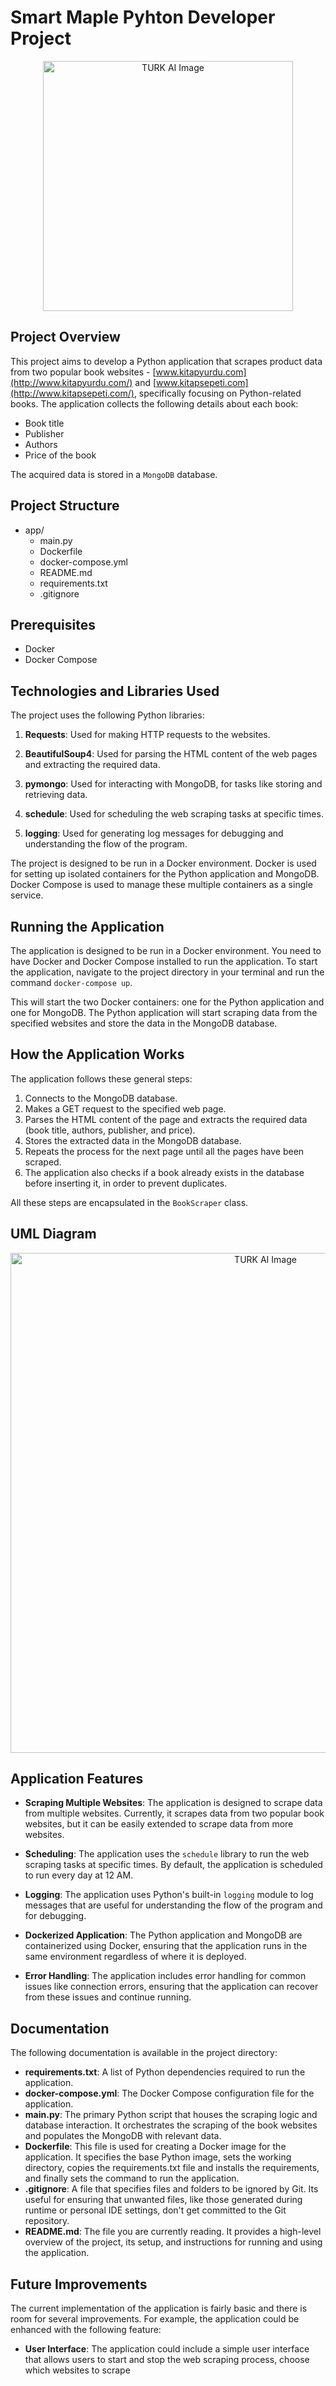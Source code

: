 # **Smart Maple Pyhton Developer Project**

<p align="center">
  <img src="https://boluteknokent.com.tr/resim/upload/sb423.png" alt="TURK AI Image" width="400">
</p>

## **Project Overview**

This project aims to develop a Python application that scrapes product data from two popular book websites - [www.kitapyurdu.com](http://www.kitapyurdu.com/) and [www.kitapsepeti.com](http://www.kitapsepeti.com/), specifically focusing on Python-related books. The application collects the following details about each book:

- Book title
- Publisher
- Authors
- Price of the book

The acquired data is stored in a `MongoDB` database.

## **Project Structure**
- app/
    - main.py
    - Dockerfile
    - docker-compose.yml
    - README.md
    - requirements.txt
    - .gitignore


## **Prerequisites**
* Docker
* Docker Compose


## **Technologies and Libraries Used**

The project uses the following Python libraries:

1. **Requests**: Used for making HTTP requests to the websites.

2. **BeautifulSoup4**: Used for parsing the HTML content of the web pages and extracting the required data.

3. **pymongo**: Used for interacting with MongoDB, for tasks like storing and retrieving data.

4. **schedule**: Used for scheduling the web scraping tasks at specific times.

5. **logging**: Used for generating log messages for debugging and understanding the flow of the program.

The project is designed to be run in a Docker environment. Docker is used for setting up isolated containers for the Python application and MongoDB. Docker Compose is used to manage these multiple containers as a single service.

## **Running the Application**

The application is designed to be run in a Docker environment. You need to have Docker and Docker Compose installed to run the application. To start the application, navigate to the project directory in your terminal and run the command `docker-compose up`.

This will start the two Docker containers: one for the Python application and one for MongoDB. The Python application will start scraping data from the specified websites and store the data in the MongoDB database.


## **How the Application Works**

The application follows these general steps:

1. Connects to the MongoDB database.
2. Makes a GET request to the specified web page.
3. Parses the HTML content of the page and extracts the required data (book title, authors, publisher, and price).
4. Stores the extracted data in the MongoDB database.
5. Repeats the process for the next page until all the pages have been scraped.
6. The application also checks if a book already exists in the database before inserting it, in order to prevent duplicates.

All these steps are encapsulated in the `BookScraper` class.

## **UML Diagram**

<p align="center">
  <img src="https://showme.redstarplugin.com/d/FJvuvPsB" alt="TURK AI Image" width="800">
</p>

## **Application Features**

- **Scraping Multiple Websites**: The application is designed to scrape data from multiple websites. Currently, it scrapes data from two popular book websites, but it can be easily extended to scrape data from more websites.

- **Scheduling**: The application uses the `schedule` library to run the web scraping tasks at specific times. By default, the application is scheduled to run every day at 12 AM.

- **Logging**: The application uses Python's built-in `logging` module to log messages that are useful for understanding the flow of the program and for debugging.

- **Dockerized Application**: The Python application and MongoDB are containerized using Docker, ensuring that the application runs in the same environment regardless of where it is deployed.

- **Error Handling**: The application includes error handling for common issues like connection errors, ensuring that the application can recover from these issues and continue running.



## **Documentation**
The following documentation is available in the project directory:

* **requirements.txt**: A list of Python dependencies required to run the application.
* **docker-compose.yml**: The Docker Compose configuration file for the application.
* **main.py**: The primary Python script that houses the scraping logic and database interaction. It orchestrates the scraping of the book websites and populates the MongoDB with relevant data.
* **Dockerfile**: This file is used for creating a Docker image for the application. It specifies the base Python image, sets the working directory, copies the requirements.txt file and installs the requirements, and finally sets the command to run the application.
* **.gitignore**: A file that specifies files and folders to be ignored by Git. Its useful for ensuring that unwanted files, like those generated during runtime or personal IDE settings, don't get committed to the Git repository.
* **README.md**: The file you are currently reading. It provides a high-level overview of the project, its setup, and instructions for running and using the application.

## **Future Improvements**

The current implementation of the application is fairly basic and there is room for several improvements. For example, the application could be enhanced with the following feature:

- **User Interface**: The application could include a simple user interface that allows users to start and stop the web scraping process, choose which websites to scrape

